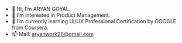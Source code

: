 - 👋 Hi, I’m ARYAN GOYAL.
- 👀 I’m interested in Product Management.
- 🌱 I’m currently learning UI/UX Professional Certification by GOOGLE from Coursera.
- 📫 Mail: aryanwork26@gmail.com 

<!---
aryangoyal26/aryangoyal26 is a ✨ special ✨ repository because its `README.md` (this file) appears on your GitHub profile.
You can click the Preview link to take a look at your changes.
--->
